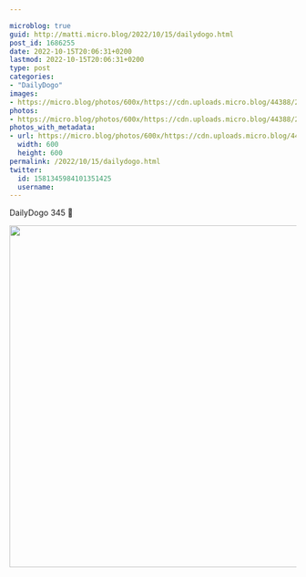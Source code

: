 ```yaml
---

microblog: true
guid: http://matti.micro.blog/2022/10/15/dailydogo.html
post_id: 1686255
date: 2022-10-15T20:06:31+0200
lastmod: 2022-10-15T20:06:31+0200
type: post
categories:
- "DailyDogo"
images:
- https://micro.blog/photos/600x/https://cdn.uploads.micro.blog/44388/2022/424ed8119b.jpg
photos:
- https://micro.blog/photos/600x/https://cdn.uploads.micro.blog/44388/2022/424ed8119b.jpg
photos_with_metadata:
- url: https://micro.blog/photos/600x/https://cdn.uploads.micro.blog/44388/2022/424ed8119b.jpg
  width: 600
  height: 600
permalink: /2022/10/15/dailydogo.html
twitter:
  id: 1581345984101351425
  username:
---
```

DailyDogo 345 🐶

<img src="https://micro.blog/photos/600x/https://blog.martin-haehnel.de/uploads/2022/424ed8119b.jpg" width="600" height="600" alt="" />

